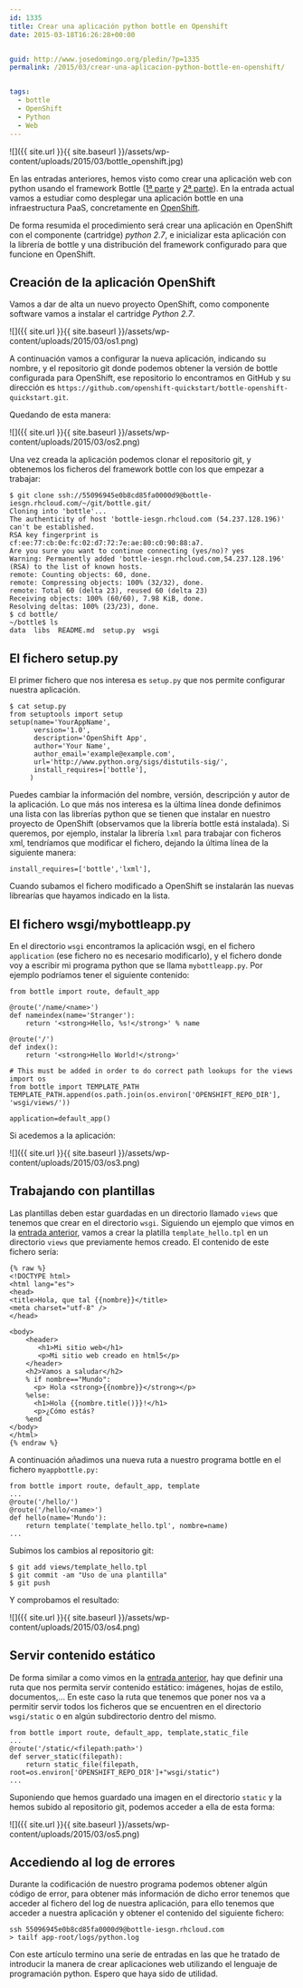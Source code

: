 ```yaml
---
id: 1335
title: Crear una aplicación python bottle en Openshift
date: 2015-03-18T16:26:28+00:00


guid: http://www.josedomingo.org/pledin/?p=1335
permalink: /2015/03/crear-una-aplicacion-python-bottle-en-openshift/


tags:
  - bottle
  - OpenShift
  - Python
  - Web
---
```

![]({{ site.url }}{{ site.baseurl }}/assets/wp-content/uploads/2015/03/bottle_openshift.jpg)

En las entradas anteriores, hemos visto como crear una aplicación web con python usando el framework Bottle ([1ª parte](http://www.josedomingo.org/pledin/2015/03/crear-paginas-web-con-bottle-python-web-framework_1a_parte/ "Crear páginas web con Bottle: Python Web Framework (1ª parte)") y [2ª parte](http://www.josedomingo.org/pledin/2015/03/crear-paginas-web-con-bottle-trabajando-con-plantillas-2a-parte/ "Crear páginas web con Bottle. Trabajando con plantillas (2ª parte)")). En la entrada actual vamos a estudiar como desplegar una aplicación bottle en una infraestructura PaaS, concretamente en [OpenShift](http://www.openshift.com).

De forma resumida el procedimiento será crear una aplicación en OpenShift con el componente (cartridge) _python 2.7_, e inicializar esta aplicación con la librería de bottle y una distribución del framework configurado para que funcione en OpenShift.

## Creación de la aplicación OpenShift

Vamos a dar de alta un nuevo proyecto OpenShift, como componente software vamos a instalar el cartridge _Python 2.7_.

![]({{ site.url }}{{ site.baseurl }}/assets/wp-content/uploads/2015/03/os1.png)

A continuación vamos a configurar la nueva aplicación, indicando su nombre, y el repositorio git donde podemos obtener la versión de bottle configurada para OpenShift, ese repositorio lo encontramos en GitHub y su dirección es `https://github.com/openshift-quickstart/bottle-openshift-quickstart.git`.

Quedando de esta manera:

![]({{ site.url }}{{ site.baseurl }}/assets/wp-content/uploads/2015/03/os2.png)

Una vez creada la aplicación podemos clonar el repositorio git, y obtenemos los ficheros del framework bottle con los que empezar a trabajar:

    $ git clone ssh://55096945e0b8cd85fa0000d9@bottle-iesgn.rhcloud.com/~/git/bottle.git/
    Cloning into 'bottle'...
    The authenticity of host 'bottle-iesgn.rhcloud.com (54.237.128.196)' can't be established.
    RSA key fingerprint is cf:ee:77:cb:0e:fc:02:d7:72:7e:ae:80:c0:90:88:a7.
    Are you sure you want to continue connecting (yes/no)? yes
    Warning: Permanently added 'bottle-iesgn.rhcloud.com,54.237.128.196' (RSA) to the list of known hosts.
    remote: Counting objects: 60, done.
    remote: Compressing objects: 100% (32/32), done.
    remote: Total 60 (delta 23), reused 60 (delta 23)
    Receiving objects: 100% (60/60), 7.98 KiB, done.
    Resolving deltas: 100% (23/23), done.
    $ cd bottle/
    ~/bottle$ ls
    data  libs  README.md  setup.py  wsgi

## El fichero setup.py

El primer fichero que nos interesa es `setup.py` que nos permite configurar nuestra aplicación.

    $ cat setup.py 
    from setuptools import setup
    setup(name='YourAppName',
          version='1.0',
          description='OpenShift App',
          author='Your Name',
          author_email='example@example.com',
          url='http://www.python.org/sigs/distutils-sig/',
          install_requires=['bottle'],
         )

Puedes cambiar la información del nombre, versión, descripción y autor de la aplicación. Lo que más nos interesa es la última línea donde definimos una lista con las librerías python que se tienen que instalar en nuestro proyecto de OpenShift (observamos que la librería bottle está instalada). Si queremos, por ejemplo, instalar la librería `lxml` para trabajar con ficheros xml, tendríamos que modificar el fichero, dejando la última línea de la siguiente manera:

    install_requires=['bottle','lxml'],

Cuando subamos el fichero modificado a OpenShift se instalarán las nuevas librearías que hayamos indicado en la lista.

## El fichero wsgi/mybottleapp.py

En el directorio `wsgi` encontramos la aplicación wsgi, en el fichero `application` (ese fichero no es necesario modificarlo), y el fichero donde voy a escribir mi programa python que se llama `mybottleapp.py`. Por ejemplo podríamos tener el siguiente contenido:

    from bottle import route, default_app

    @route('/name/<name>')
    def nameindex(name='Stranger'):
        return '<strong>Hello, %s!</strong>' % name

    @route('/')
    def index():
        return '<strong>Hello World!</strong>'

    # This must be added in order to do correct path lookups for the views
    import os
    from bottle import TEMPLATE_PATH
    TEMPLATE_PATH.append(os.path.join(os.environ['OPENSHIFT_REPO_DIR'], 'wsgi/views/')) 

    application=default_app()

Si acedemos a la aplicación:

![]({{ site.url }}{{ site.baseurl }}/assets/wp-content/uploads/2015/03/os3.png)

## Trabajando con plantillas

Las plantillas deben estar guardadas en un directorio llamado `views` que tenemos que crear en el directorio `wsgi`. Siguiendo un ejemplo que vimos en la [entrada anterior](http://www.josedomingo.org/pledin/2015/03/crear-paginas-web-con-bottle-trabajando-con-plantillas-2a-parte/ "Crear páginas web con Bottle. Trabajando con plantillas (2ª parte)"), vamos a crear la platilla `template_hello.tpl` en un directorio `views` que previamente hemos creado. El contenido de este fichero sería:

    {% raw %}
    <!DOCTYPE html>
    <html lang="es">
    <head>
    <title>Hola, que tal {{nombre}}</title>
    <meta charset="utf-8" />
    </head>

    <body>
        <header>
           <h1>Mi sitio web</h1>
           <p>Mi sitio web creado en html5</p>
        </header>
        <h2>Vamos a saludar</h2>
        % if nombre=="Mundo":
          <p> Hola <strong>{{nombre}}</strong></p>
        %else:
          <h1>Hola {{nombre.title()}}!</h1>
          <p>¿Cómo estás?
        %end
    </body>
    </html>
    {% endraw %}

A continuación añadimos una nueva ruta a nuestro programa bottle en el fichero `myappbottle.py:`

    from bottle import route, default_app, template
    ...
    @route('/hello/')
    @route('/hello/<name>')
    def hello(name='Mundo'):
        return template('template_hello.tpl', nombre=name)
    ...


Subimos los cambios al repositorio git:

    $ git add views/template_hello.tpl
    $ git commit -am "Uso de una plantilla"
    $ git push

Y comprobamos el resultado:

![]({{ site.url }}{{ site.baseurl }}/assets/wp-content/uploads/2015/03/os4.png)

## Servir contenido estático

De forma similar a como vimos en la [entrada anterior](http://www.josedomingo.org/pledin/2015/03/crear-paginas-web-con-bottle-trabajando-con-plantillas-2a-parte/ "Crear páginas web con Bottle. Trabajando con plantillas (2ª parte)"), hay que definir una ruta que nos permita servir contenido estático: imágenes, hojas de estilo, documentos,&#8230; En este caso la ruta que tenemos que poner nos va a permitir servir todos los ficheros que se encuentren en el directorio `wsgi/static` o en algún subdirectorio dentro del mismo.

    from bottle import route, default_app, template,static_file
    ...
    @route('/static/<filepath:path>')
    def server_static(filepath):
        return static_file(filepath, root=os.environ['OPENSHIFT_REPO_DIR']+"wsgi/static")
    ...

Suponiendo que hemos guardado una imagen en el directorio `static` y la hemos subido al repositorio git, podemos acceder a ella de esta forma:

![]({{ site.url }}{{ site.baseurl }}/assets/wp-content/uploads/2015/03/os5.png)

## Accediendo al log de errores

Durante la codificación de nuestro programa podemos obtener algún código de error, para obtener más información de dicho error tenemos que acceder al fichero del log de nuestra aplicación, para ello tenemos que acceder a nuestra aplicación y obtener el contenido del siguiente fichero:

    ssh 55096945e0b8cd85fa0000d9@bottle-iesgn.rhcloud.com
    > tailf app-root/logs/python.log

Con este artículo termino una serie de entradas en las que he tratado de introducir la manera de crear aplicaciones web utilizando el lenguaje de programación python. Espero que haya sido de utilidad.

<!-- AddThis Advanced Settings generic via filter on the_content -->

<!-- AddThis Share Buttons generic via filter on the_content -->